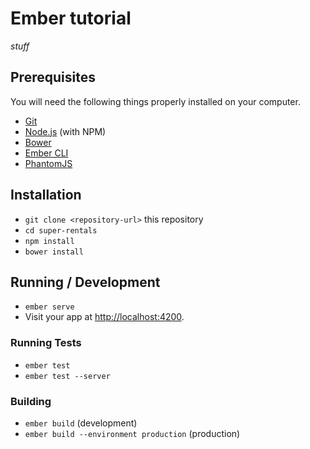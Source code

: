 # Ember tutorial

_stuff_


## Prerequisites

You will need the following things properly installed on your computer.

* [Git](https://git-scm.com/)
* [Node.js](https://nodejs.org/) (with NPM)
* [Bower](https://bower.io/)
* [Ember CLI](https://ember-cli.com/)
* [PhantomJS](http://phantomjs.org/)


## Installation

* `git clone <repository-url>` this repository
* `cd super-rentals`
* `npm install`
* `bower install`


## Running / Development

* `ember serve`
* Visit your app at [http://localhost:4200](http://localhost:4200).


### Running Tests

* `ember test`
* `ember test --server`

### Building

* `ember build` (development)
* `ember build --environment production` (production)
